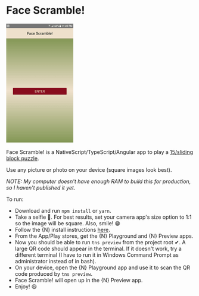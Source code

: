 # Face Scramble!

![1](https://github.com/jamessouth/face-scramble/blob/master/puzz.gif)

Face Scramble! is a NativeScript/TypeScript/Angular app to play a [15/sliding block puzzle](https://en.wikipedia.org/wiki/15_puzzle).

Use any picture or photo on your device (square images look best).

*NOTE:  My computer doesn't have enough RAM to build this for production, so I haven't published it yet.*

To run:

* Download and run `npm install` or `yarn`.
* Take a selfie 🤳.  For best results, set your camera app's size option to 1:1 so the image will be square.  Also, smile! 😁
* Follow the {N} install instructions [here](https://docs.nativescript.org/angular/start/quick-setup#quick-setup).
* From the App/Play stores, get the {N} Playground and {N} Preview apps.
* Now you should be able to run `tns preview` from the project root ✔.  A large QR code should appear in the terminal.  If it doesn't work, try a different terminal (I have to run it in Windows Command Prompt as administrator instead of in bash).
* On your device, open the {N} Playground app and use it to scan the QR code produced by `tns preview`.
* Face Scramble! will open up in the {N} Preview app.
* Enjoy! 😃
